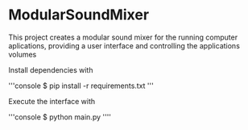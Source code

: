 # ModularSoundMixer
This project creates a modular sound mixer for the running computer aplications, providing a user interface and controlling the applications volumes


Install dependencies with

'''console
$ pip install -r requirements.txt
'''

Execute the interface with

'''console
$ python main.py
''''
